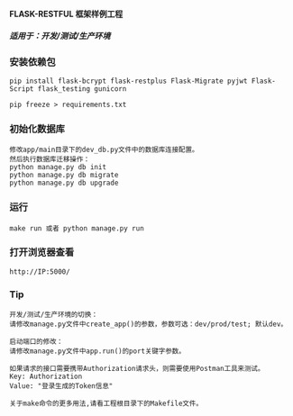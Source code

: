 #### FLASK-RESTFUL 框架样例工程
##### 适用于：开发/测试/生产环境

### 安装依赖包
    pip install flask-bcrypt flask-restplus Flask-Migrate pyjwt Flask-Script flask_testing gunicorn
    
    pip freeze > requirements.txt

### 初始化数据库
    修改app/main目录下的dev_db.py文件中的数据库连接配置。
    然后执行数据库迁移操作：
    python manage.py db init
    python manage.py db migrate
    python manage.py db upgrade

### 运行
    make run 或者 python manage.py run

### 打开浏览器查看
    http://IP:5000/
    
### Tip
    开发/测试/生产环境的切换：
    请修改manage.py文件中create_app()的参数，参数可选：dev/prod/test; 默认dev。
    
    启动端口的修改：
    请修改manage.py文件中app.run()的port关键字参数。
    
    如果请求的接口需要携带Authorization请求头，则需要使用Postman工具来测试。
    Key: Authorization
    Value: "登录生成的Token信息"

    关于make命令的更多用法,请看工程根目录下的Makefile文件。
